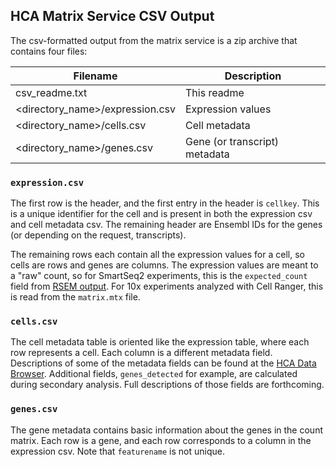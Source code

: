 ## HCA Matrix Service CSV Output

The csv-formatted output from the matrix service is a zip archive that contains four files:

| Filename                         | Description                   |
|--------------------------------- |-------------------------------|
| csv_readme.txt                   | This readme                   |
| <directory_name>/expression.csv  | Expression values             |
| <directory_name>/cells.csv       | Cell metadata                 |
| <directory_name>/genes.csv       | Gene (or transcript) metadata |

### `expression.csv`

The first row is the header, and the first entry in the header is `cellkey`. This is a unique
identifier for the cell and is present in both the expression csv and cell metadata csv. The
remaining header are Ensembl IDs for the genes (or depending on the request, transcripts).

The remaining rows each contain all the expression values for a cell, so cells are rows and
genes are columns. The expression values are meant to a "raw" count, so for SmartSeq2
experiments, this is the `expected_count` field from
[RSEM output](http://deweylab.biostat.wisc.edu/rsem/rsem-calculate-expression.html#output).
For 10x experiments analyzed with Cell Ranger, this is read from the `matrix.mtx` file.

### `cells.csv`

The cell metadata table is oriented like the expression table, where each row represents a cell.
Each column is a different metadata field. Descriptions of some of the metadata fields can be
found at the [HCA Data Browser](https://prod.data.humancellatlas.org/explore/projects).
Additional fields, `genes_detected` for example, are calculated during secondary analysis. Full
descriptions of those fields are forthcoming.

### `genes.csv`
The gene metadata contains basic information about the genes in the count matrix. Each row is a
gene, and each row corresponds to a column in the expression csv. Note that `featurename` is not
unique. 
